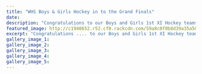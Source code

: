 ```yaml
---
title: "WHS Boys & Girls Hockey in to the Grand Finals"
date: 
description: "Congratulations to our Boys and Girls 1st XI Hockey teams for making the Grand Finals in the Secondary School Div 1 Grade in Manawatu next week.."
featured_image: http://c1940652.r52.cf0.rackcdn.com/59a8c0f0b8d39a35a50004fa/hockey-image.jpg
excerpt: "Congratulations .... to our Boys and Girls 1st XI Hockey teams for both making the Grand Finals in the Secondary School Div 1 Grade in Manawatu next week.."
gallery_image_1: 
gallery_image_2: 
gallery_image_3: 
gallery_image_4: 
gallery_image_5: 
---
```

